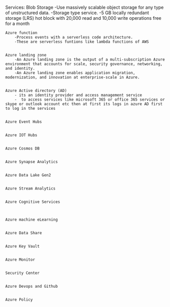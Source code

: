 Services:
    Blob Storage 
        -Use massively scalable object storage for any type of unstructured data.
        -Storage type service.
        -5 GB locally redundant storage (LRS) hot block with 20,000 read and 10,000 write operations free for a month


    Azure function
        -Process events with a serverless code architecture.
        -These are serverless funtions like lambda functions of AWS


    Azure landing zone
        -An Azure landing zone is the output of a multi-subscription Azure environment that accounts for scale, security governance, networking, and identity. 
        -An Azure landing zone enables application migration, modernization, and innovation at enterprise-scale in Azure.


    Azure Active directory (AD)
        - its an identity provider and access management service
        -  to access services like microsoft 365 or office 365 services or skype or outlook account etc then at first its logs in azure AD first to log in the services 


    Azure Event Hubs


    Azure IOT Hubs


    Azure Cosmos DB


    Azure Synapse Analytics


    Azure Data Lake Gen2


    Azure Stream Analytics


    Azure Cognitive Services



    Azure machine eLearning


    Azure Data Share


    Azure Key Vault


    Azure Monitor


    Security Center


    Azure Devops and Github


    Azure Policy


    
